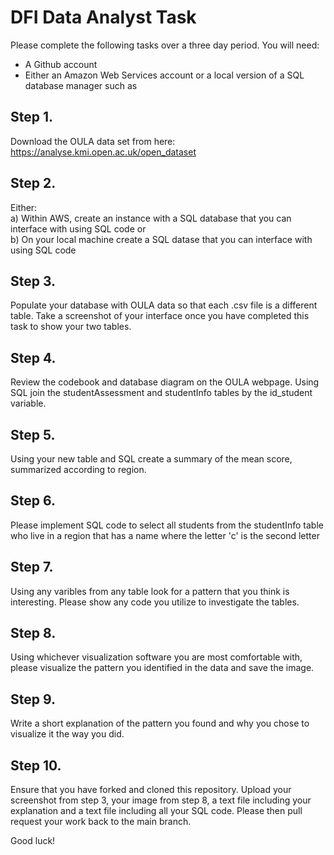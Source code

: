 # DFI Data Analyst Task

Please complete the following tasks over a three day period. You will need:
* A Github account
* Either an Amazon Web Services account or a local version of a SQL database manager such as 

## Step 1.
Download the OULA data set from here: https://analyse.kmi.open.ac.uk/open_dataset

## Step 2.  
Either:  
a) Within AWS, create an instance with a SQL database that you can interface with using SQL code or  
b) On your local machine create a SQL datase that you can interface with using SQL code

## Step 3.
Populate your database with OULA data so that each .csv file is a different table. Take a screenshot of your interface once you have completed this task to show your two tables.

## Step 4.
Review the codebook and database diagram on the OULA webpage. Using SQL join the studentAssessment and studentInfo tables by the id_student variable.

## Step 5. 
Using your new table and SQL create a summary of the mean score, summarized according to region.

## Step 6.
Please implement SQL code to select all students from the studentInfo table who live in a region that has a name where the letter 'c' is the second letter

## Step 7.
Using any varibles from any table look for a pattern that you think is interesting. Please show any code you utilize to investigate the tables. 

## Step 8.
Using whichever visualization software you are most comfortable with, please visualize the pattern you identified in the data and save the image. 

## Step 9.
Write a short explanation of the pattern you found and why you chose to visualize it the way you did.

## Step 10.
Ensure that you have forked and cloned this repository. Upload your screenshot from step 3, your image from step 8, a text file including your explanation and a text file including all your SQL code. Please then pull request your work back to the main branch.

Good luck!
